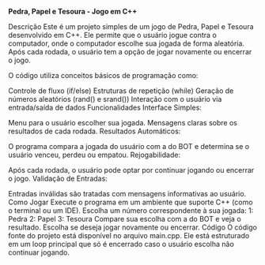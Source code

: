 **Pedra, Papel e Tesoura - Jogo em C++**

Descrição
Este é um projeto simples de um jogo de Pedra, Papel e Tesoura desenvolvido em C++. Ele permite que o usuário jogue contra o computador, onde o computador escolhe sua jogada de forma aleatória. Após cada rodada, o usuário tem a opção de jogar novamente ou encerrar o jogo.

O código utiliza conceitos básicos de programação como:

Controle de fluxo (if/else)
Estruturas de repetição (while)
Geração de números aleatórios (rand() e srand())
Interação com o usuário via entrada/saída de dados
Funcionalidades
Interface Simples:

Menu para o usuário escolher sua jogada.
Mensagens claras sobre os resultados de cada rodada.
Resultados Automáticos:

O programa compara a jogada do usuário com a do BOT e determina se o usuário venceu, perdeu ou empatou.
Rejogabilidade:

Após cada rodada, o usuário pode optar por continuar jogando ou encerrar o jogo.
Validação de Entradas:

Entradas inválidas são tratadas com mensagens informativas ao usuário.
Como Jogar
Execute o programa em um ambiente que suporte C++ (como o terminal ou um IDE).
Escolha um número correspondente à sua jogada:
1: Pedra
2: Papel
3: Tesoura
Compare sua escolha com a do BOT e veja o resultado.
Escolha se deseja jogar novamente ou encerrar.
Código
O código fonte do projeto está disponível no arquivo main.cpp. Ele está estruturado em um loop principal que só é encerrado caso o usuário escolha não continuar jogando.

